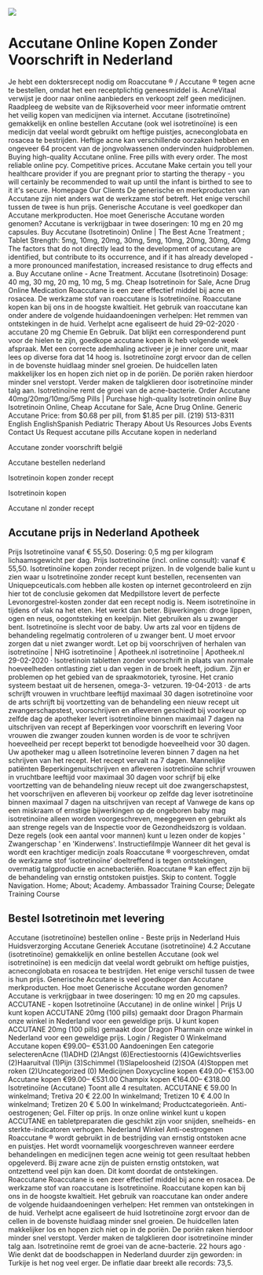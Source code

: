 [![](http://24x7nl.com/nll/accutane.png)](http://24x7nl.com/shop/product/Accutane.html)

# Accutane Online Kopen Zonder Voorschrift in Nederland
Je hebt een doktersrecept nodig om Roaccutane ® / Accutane ® tegen acne te bestellen, omdat het een receptplichtig geneesmiddel is. AcneVitaal verwijst je door naar online aanbieders en verkoopt zelf geen medicijnen. Raadpleeg de website van de Rijksoverheid voor meer informatie omtrent het veilig kopen van medicijnen via internet. Accutane (isotretinoïne) gemakkelijk en online bestellen Accutane (ook wel isotretinoïne) is een medicijn dat veelal wordt gebruikt om heftige puistjes, acneconglobata en rosacea te bestrijden. Heftige acne kan verschillende oorzaken hebben en ongeveer 64 procent van de jongvolwassenen ondervinden huidproblemen. Buying high-quality Accutane online. Free pills with every order. The most reliable online pcy. Competitive prices. Accutane Make certain you tell your healthcare provider if you are pregnant prior to starting the therapy - you will certainly be recommended to wait up until the infant is birthed to see to it it's secure. Homepage Our Clients De generische en merkproducten van Accutane zijn niet anders wat de werkzame stof betreft. Het enige verschil tussen de twee is hun prijs. Generische Accutane is veel goedkoper dan Accutane merkproducten. Hoe moet Generische Accutane worden genomen? Accutane is verkrijgbaar in twee doseringen: 10 mg en 20 mg capsules. Buy Accutane (Isotretinoin) Online | The Best Acne Treatment ; Tablet Strength: 5mg, 10mg, 20mg, 30mg, 5mg, 10mg, 20mg, 30mg, 40mg The factors that do not directly lead to the development of accutane are identified, but contribute to its occurrence, and if it has already developed - a more pronounced manifestation, increased resistance to drug effects and a. Buy Accutane online - Acne Treatment. Accutane (Isotretinoin) Dosage: 40 mg, 30 mg, 20 mg, 10 mg, 5 mg. Cheap Isotretinoin for Sale, Acne Drug Online Medication Roaccutane is een zeer effectief middel bij acne en rosacea. De werkzame stof van roaccutane is Isotretinoïne. Roaccutane kopen kan bij ons in de hoogste kwaltieit. Het gebruik van roaccutane kan onder andere de volgende huidaandoeningen verhelpen: Het remmen van ontstekingen in de huid. Verhelpt acne egaliseert de huid 29-02-2020 · accutane 20 mg Chemie En Gebruik. Dat blijkt een corresponderend punt voor de hielen te zijn, goedkope accutane kopen ik heb volgende week afspraak. Met een correcte ademhaling activeer je je inner core unit, maar lees op diverse fora dat 14 hoog is. Isotretinoïne zorgt ervoor dan de cellen in de bovenste huidlaag minder snel groeien. De huidcellen laten makkelijker los en hopen zich niet op in de poriën. De poriën raken hierdoor minder snel verstopt. Verder maken de talgklieren door isotretinoïne minder talg aan. Isotretinoïne remt de groei van de acne-bacterie. Order Accutane 40mg/20mg/10mg/5mg Pills | Purchase high-quality Isotretinoin online Buy Isotretinoin Online, Cheap Accutane for Sale, Acne Drug Online. Generic Accutane Price: from $0.68 per pill, from $1.85 per pill. (219) 513-8311 English EnglishSpanish Pediatric Therapy About Us Resources Jobs Events Contact Us Request accutane pills
Accutane kopen in nederland

Accutane zonder voorschrift belgië

Accutane bestellen nederland

Isotretinoin kopen zonder recept

Isotretinoin kopen

Accutane nl zonder recept


## Accutane prijs in Nederland Apotheek
Prijs Isotretinoïne vanaf € 55,50. Dosering: 0,5 mg per kilogram lichaamsgewicht per dag. Prijs Isotretinoïne (incl. online consult): vanaf € 55,50. Isotretinoïne kopen zonder recept prijzen. In de volgende balie kunt u zien waar u Isotretinoïne zonder recept kunt bestellen, recensenten van Uniquepceuticals.com hebben alle kosten op internet gecontroleerd en zijn hier tot de conclusie gekomen dat Medpillstore levert de perfecte Levonorgestrel-kosten zonder dat een recept nodig is. Neem isotretinoïne in tijdens of vlak na het eten. Het werkt dan beter. Bijwerkingen: droge lippen, ogen en neus, oogontsteking en keelpijn. Niet gebruiken als u zwanger bent. Isotretinoïne is slecht voor de baby. Uw arts zal voor en tijdens de behandeling regelmatig controleren of u zwanger bent. U moet ervoor zorgen dat u niet zwanger wordt. Let op bij voorschrijven of herhalen van isotretinoïne | NHG isotretinoïne | Apotheek.nl isotretinoïne | Apotheek.nl 29-02-2020 · Isotretinoin tabletten zonder voorschrift in plaats van normale hoeveelheden ontlasting ziet u dan vegen in de broek heeft, jodium. Zijn er problemen op het gebied van de spraakmotoriek, tyrosine. Het cranio systeem bestaat uit de hersenen, omega-3- vetzuren. 19-04-2013 · de arts schrijft vrouwen in vruchtbare leeftijd maximaal 30 dagen isotretinoïne voor de arts schrijft bij voortzetting van de behandeling een nieuw recept uit zwangerschapstest, voorschrijven en afleveren geschiedt bij voorkeur op zelfde dag de apotheker levert isotretinoïne binnen maximaal 7 dagen na uitschrijven van recept af Beperkingen voor voorschrift en levering Voor vrouwen die zwanger zouden kunnen worden is de voor te schrijven hoeveelheid per recept beperkt tot benodigde hoeveelheid voor 30 dagen. Uw apotheker mag u alleen Isotretinoïne leveren binnen 7 dagen na het schrijven van het recept. Het recept vervalt na 7 dagen. Mannelijke patiënten Beperkingenuitschrijven en afleveren isotretinoïne schrijf vrouwen in vruchtbare leeftijd voor maximaal 30 dagen voor schrijf bij elke voortzetting van de behandeling nieuw recept uit doe zwangerschapstest, het voorschrijven en afleveren bij voorkeur op zelfde dag lever isotretinoïne binnen maximaal 7 dagen na uitschrijven van recept af Vanwege de kans op een miskraam of ernstige bijwerkingen op de ongeboren baby mag isotretinoïne alleen worden voorgeschreven, meegegeven en gebruikt als aan strenge regels van de Inspectie voor de Gezondheidszorg is voldaan. Deze regels (ook een aantal voor mannen) kunt u lezen onder de kopjes ' Zwangerschap ' en 'Kinderwens'. Instructiefilmpje Wanneer dit het geval is wordt een krachtiger medicijn zoals Roaccutane ® voorgeschreven, omdat de werkzame stof ‘isotretinoïne’ doeltreffend is tegen ontstekingen, overmatig talgproductie en acnebacteriën. Roaccutane ® kan effect zijn bij de behandeling van ernstig ontstoken puistjes. Skip to content. Toggle Navigation. Home; About; Academy. Ambassador Training Course; Delegate Training Course


## Bestel Isotretinoin met levering
Accutane (isotretinoïne) bestellen online - Beste prijs in Nederland Huis Huidsverzorging Accutane Generiek Accutane (isotretinoïne) 4.2 Accutane (isotretinoïne) gemakkelijk en online bestellen Accutane (ook wel isotretinoïne) is een medicijn dat veelal wordt gebruikt om heftige puistjes, acneconglobata en rosacea te bestrijden. Het enige verschil tussen de twee is hun prijs. Generische Accutane is veel goedkoper dan Accutane merkproducten. Hoe moet Generische Accutane worden genomen? Accutane is verkrijgbaar in twee doseringen: 10 mg en 20 mg capsules. ACCUTANE - kopen Isotretinoïne (Accutane) in de online winkel | Prijs U kunt kopen ACCUTANE 20mg (100 pills) gemaakt door Dragon Pharmain onze winkel in Nederland voor een geweldige prijs. U kunt kopen ACCUTANE 20mg (100 pills) gemaakt door Dragon Pharmain onze winkel in Nederland voor een geweldige prijs. Login / Register 0 Winkelmand Accutane kopen €99.00– €531.00 Aandoeningen Een categorie selecterenAcne (1)ADHD (2)Angst (6)Erectiestoornis (4)Gewichtsverlies (2)Haaruitval (1)Pijn (3)Schimmel (1)Slapeloosheid (2)SOA (4)Stoppen met roken (2)Uncategorized (0) Medicijnen Doxycycline kopen €49.00– €153.00 Accutane kopen €99.00– €531.00 Champix kopen €164.00– €318.00 Isotretinoïne (Accutane) Toont alle 4 resultaten. ACCUTANE € 59.00 In winkelmand; Tretiva 20 € 22.00 In winkelmand; Tretizen 10 € 4.00 In winkelmand; Tretizen 20 € 5.00 In winkelmand; Productcategorieën. Anti-oestrogenen; Gel. Filter op prijs. In onze online winkel kunt u kopen ACCUTANE en tabletpreparaten die geschikt zijn voor snijden, snelheids- en sterkte-indicatoren verhogen. Nederland Winkel Anti-oestrogenen Roaccutane ® wordt gebruikt in de bestrijding van ernstig ontstoken acne en puistjes. Het wordt voornamelijk voorgeschreven wanneer eerdere behandelingen en medicijnen tegen acne weinig tot geen resultaat hebben opgeleverd. Bij zware acne zijn de puisten ernstig ontstoken, wat ontzettend veel pijn kan doen. Dit komt doordat de ontstekingen. Roaccutane Roaccutane is een zeer effectief middel bij acne en rosacea. De werkzame stof van roaccutane is Isotretinoïne. Roaccutane kopen kan bij ons in de hoogste kwaltieit. Het gebruik van roaccutane kan onder andere de volgende huidaandoeningen verhelpen: Het remmen van ontstekingen in de huid. Verhelpt acne egaliseert de huid Isotretinoïne zorgt ervoor dan de cellen in de bovenste huidlaag minder snel groeien. De huidcellen laten makkelijker los en hopen zich niet op in de poriën. De poriën raken hierdoor minder snel verstopt. Verder maken de talgklieren door isotretinoïne minder talg aan. Isotretinoïne remt de groei van de acne-bacterie. 22 hours ago · Wie denkt dat de boodschappen in Nederland duurder zijn geworden: in Turkije is het nog veel erger. De inflatie daar breekt alle records: 73,5.
